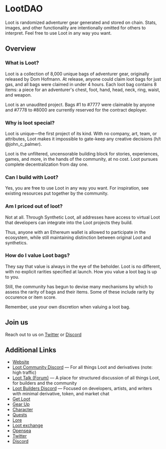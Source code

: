 # LootDAO 

Loot is randomized adventurer gear generated and stored on chain. Stats, images, and other functionality are intentionally omitted for others to interpret. Feel free to use Loot in any way you want.

## Overview

### What is Loot?
Loot is a collection of 8,000 unique bags of adventurer gear, originally released by Dom Hofmann. At release, anyone could claim loot bags for just gas, and all bags were claimed in under 4 hours. Each loot bag contains 8 items: a piece for an adventurer's chest, foot, hand, head, neck, ring, waist, and weapon.

Loot is an unaudited project. Bags #1 to #7777 were claimable by anyone and #7778 to #8000 are currently reserved for the contract deployer.

### Why is loot special?
Loot is unique—the first project of its kind. With no company, art, team, or attributes, Loot makes it impossible to gate-keep any creative decisions (h/t @john_c_palmer).

Loot is the unfiltered, uncensorable building block for stories, experiences, games, and more, in the hands of the community, at no cost. Loot pursues complete decentralization from day one.

### Can I build with Loot?
Yes, you are free to use Loot in any way you want. For inspiration, see existing resources put together by the community.

### Am I priced out of loot?
Not at all. Through Synthetic Loot, all addresses have access to virtual Loot that developers can integrate into the Loot projects they build.

Thus, anyone with an Ethereum wallet is allowed to participate in the ecosystem, while still maintaining distinction between original Loot and synthetics.

### How do I value Loot bags?
They say that value is always in the eye of the beholder. Loot is no different, with no explicit rarities specified at launch. How you value a loot bag is up to you.

Still, the community has begun to devise many mechanisms by which to assess the rarity of bags and their items. Some of these include rarity by occurence or item score.

Remember, use your own discretion when valuing a loot bag.

## Join us 
Reach out to us on [Twitter](https://twitter.com/lootproject) or [Discord](https://discord.gg/KuYyKXam9G)

## Additional Links

* [Website](https://www.lootproject.com/)
* [Loot Community Discord](https://discord.gg/NXEntTSHgy) — For all things Loot and derivatives (note: high traffic)
* [Loot Talk (Forum)](https://loot-talk.com/) — A place for structured discussion of all things Loot, for builders and the community
* [Loot Builders Discord](https://discord.gg/Btefs83ART) — Focused on developers, artists, and writers with minimal derivative, token, and market chat
* [Get Loot](https://www.lootproject.com/#start)
* [Gear Up](https://www.lootproject.com/#chapter1)
* [Character](https://www.lootproject.com/#chapter2)
* [Quests](https://www.lootproject.com/#chapter3)
* [Lore](https://loot.foundation/)
* [Loot exchange](https://www.loot.exchange/)
* [Opensea](https://opensea.io/collection/lootproject)
* [Twitter](https://twitter.com/lootproject)
* [Discord](https://discord.gg/KuYyKXam9G)